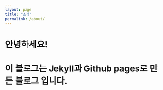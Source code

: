 ```yaml
---
layout: page
title: "소개"
permalink: /about/
---
```


# 안녕하세요!
# 이 블로그는 Jekyll과 Github pages로 만든 블로그 입니다.

